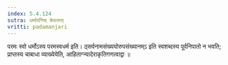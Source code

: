```yaml
---
index: 5.4.124
sutra: धर्मादनिच् केवलात्‌
vritti: padamanjari
---
```


 परमः स्वो धर्मोऽस्य परमस्वधर्म इति। ठ्सर्वनामसंख्ययोरुपसंख्यानम्ऽ इति स्वशब्दस्य पूर्वनिपातो न भवति; प्राप्तस्य चाबाधा व्याख्येयेति, आहिताग्न्यादेराकृतिगणत्वाद्वा ॥